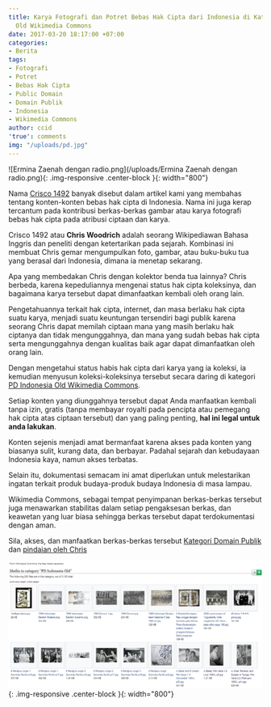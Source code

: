 ```yaml
---
title: Karya Fotografi dan Potret Bebas Hak Cipta dari Indonesia di Kategori PD Indonesian
  Old Wikimedia Commons
date: 2017-03-20 18:17:00 +07:00
categories:
- Berita
tags:
- Fotografi
- Potret
- Bebas Hak Cipta
- Public Domain
- Domain Publik
- Indonesia
- Wikimedia Commons
author: ccid
'true': comments
img: "/uploads/pd.jpg"
---
```


![Ermina Zaenah dengan radio.png](/uploads/Ermina Zaenah dengan radio.png){: .img-responsive .center-block }{: width="800"}

Nama [Crisco 1492](https://commons.wikimedia.org/wiki/User:Crisco_1492) banyak disebut dalam artikel kami yang membahas tentang konten-konten bebas hak cipta di Indonesia. Nama ini juga kerap tercantum pada kontribusi berkas-berkas gambar atau karya fotografi bebas hak cipta pada atribusi ciptaan dan karya. 

Crisco 1492 atau **Chris Woodrich** adalah seorang Wikipediawan Bahasa Inggris dan peneliti dengan ketertarikan pada sejarah. Kombinasi ini membuat Chris gemar mengumpulkan foto, gambar, atau buku-buku tua yang berasal dari Indonesia, dimana ia menetap sekarang. 

Apa yang membedakan Chris dengan kolektor benda tua lainnya? Chris berbeda, karena kepeduliannya mengenai status hak cipta koleksinya, dan bagaimana karya tersebut dapat dimanfaatkan kembali oleh orang lain. 

Pengetahuannya terkait hak cipta, internet, dan masa berlaku hak cipta suatu karya, menjadi suatu keuntungan tersendiri bagi publik karena seorang Chris dapat memilah ciptaan mana yang masih berlaku hak ciptanya dan tidak mengunggahnya, dan mana yang sudah bebas hak cipta serta mengunggahnya dengan kualitas baik agar dapat dimanfaatkan oleh orang lain.  

Dengan mengetahui status habis hak cipta dari karya yang ia koleksi, ia kemudian menyusun koleksi-koleksinya tersebut secara daring di kategori [PD Indonesia Old Wikimedia Commons](https://commons.wikimedia.org/wiki/Category:PD_Indonesia_Old).

Setiap konten yang diunggahnya tersebut dapat Anda manfaatkan kembali tanpa izin, gratis (tanpa membayar royalti pada pencipta atau pemegang hak cipta atas ciptaan tersebut) dan yang paling penting, **hal ini legal untuk anda lakukan**. 

Konten sejenis menjadi amat bermanfaat karena akses pada konten yang biasanya sulit, kurang data, dan berbayar. Padahal sejarah dan kebudayaan Indonesia kaya, namun akses terbatas. 

Selain itu, dokumentasi semacam ini amat diperlukan untuk melestarikan ingatan terkait produk budaya-produk budaya Indonesia di masa lampau. 

Wikimedia Commons, sebagai tempat penyimpanan berkas-berkas tersebut juga menawarkan stabilitas dalam setiap pengaksesan berkas, dan keawetan yang luar biasa sehingga berkas tersebut dapat terdokumentasi dengan aman.

Sila, akses, dan manfaatkan berkas-berkas tersebut [Kategori Domain Publik](https://commons.wikimedia.org/wiki/Category:PD_Indonesia_Old) dan [pindaian oleh Chris](https://commons.wikimedia.org/wiki/Category:Scans_by_Chris_Woodrich) 

![pd.jpg](/uploads/pd.jpg){: .img-responsive .center-block }{: width="800"}